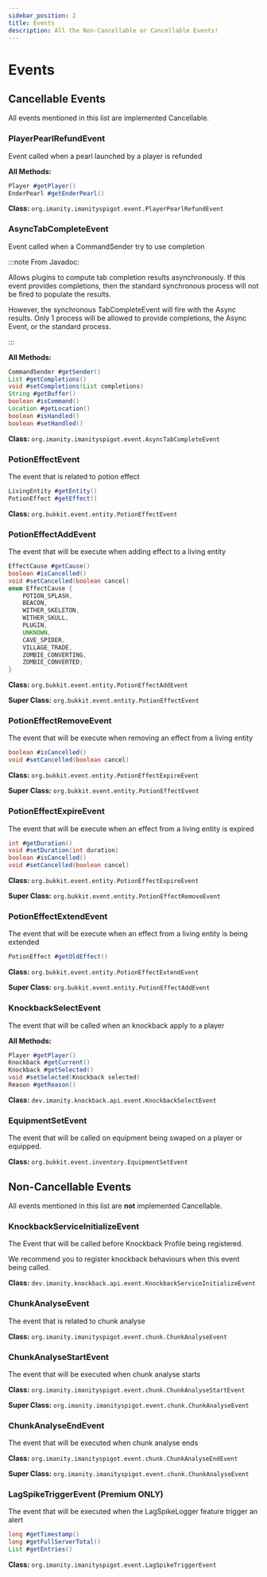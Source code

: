 ```yaml
---
sidebar_position: 2
title: Events
description: All the Non-Cancellable or Cancellable Events!
---
```


# Events

## **Cancellable Events**

All events mentioned in this list are implemented Cancellable.

### **PlayerPearlRefundEvent**

Event called when a pearl launched by a player is refunded

**All Methods:**

```java
Player #getPlayer()
EnderPearl #getEnderPearl()
```

**Class:** `org.imanity.imanityspigot.event.PlayerPearlRefundEvent`

### **AsyncTabCompleteEvent**

Event called when a CommandSender try to use completion

:::note From Javadoc:

Allows plugins to compute tab completion results asynchronously. If this event provides completions, then
the standard synchronous process will not be fired to populate the results.

However, the synchronous TabCompleteEvent
will fire with the Async results. Only 1 process will be allowed to provide completions, the Async Event, or the
standard process.

:::

**All Methods:**

```java
CommandSender #getSender()
List #getCompletions()
void #setCompletions(List completions)
String #getBuffer()
boolean #isCommand()
Location #getLocation()
boolean #isHandled()
boolean #setHandled()
```

**Class:** `org.imanity.imanityspigot.event.AsyncTabCompleteEvent`

### **PotionEffectEvent**

The event that is related to potion effect

```java
LivingEntity #getEntity()
PotionEffect #getEffect()
```

**Class:** `org.bukkit.event.entity.PotionEffectEvent`

### **PotionEffectAddEvent**

The event that will be execute when adding effect to a living entity

```java
EffectCause #getCause()
boolean #isCancelled()
void #setCancelled(boolean cancel)
enum EffectCause {
    POTION_SPLASH,
    BEACON,
    WITHER_SKELETON,
    WITHER_SKULL,
    PLUGIN,
    UNKNOWN,
    CAVE_SPIDER,
    VILLAGE_TRADE,
    ZOMBIE_CONVERTING,
    ZOMBIE_CONVERTED;
}
```

**Class:** `org.bukkit.event.entity.PotionEffectAddEvent`

**Super Class:** `org.bukkit.event.entity.PotionEffectEvent`

### **PotionEffectRemoveEvent**

The event that will be execute when removing an effect from a living entity

```java
boolean #isCancelled()
void #setCancelled(boolean cancel)
```

**Class:** `org.bukkit.event.entity.PotionEffectExpireEvent`

**Super Class:** `org.bukkit.event.entity.PotionEffectEvent`

### **PotionEffectExpireEvent**

The event that will be execute when an effect from a living entity is expired

```java
int #getDuration()
void #setDuration(int duration)
boolean #isCancelled()
void #setCancelled(boolean cancel)
```

**Class:** `org.bukkit.event.entity.PotionEffectExpireEvent`

**Super Class:** `org.bukkit.event.entity.PotionEffectRemoveEvent`

### **PotionEffectExtendEvent**

The event that will be execute when an effect from a living entity is being extended

```java
PotionEffect #getOldEffect()
```

**Class:** `org.bukkit.event.entity.PotionEffectExtendEvent`

**Super Class:** `org.bukkit.event.entity.PotionEffectAddEvent`

### **KnockbackSelectEvent**

The event that will be called when an knockback apply to a player

**All Methods:**

```java
Player #getPlayer()
Knockback #getCurrent()
Knockback #getSelected()
void #setSelected(Knockback selected)
Reason #getReason()
```

**Class:** `dev.imanity.knockback.api.event.KnockbackSelectEvent`

### **EquipmentSetEvent**

The event that will be called on equipment being swaped on a player or equipped.

**Class:** `org.bukkit.event.inventory.EquipmentSetEvent`

## **Non-Cancellable Events**

All events mentioned in this list are **not** implemented Cancellable.

### **KnockbackServiceInitializeEvent**

The Event that will be called before Knockback Profile being registered.

We recommend you to register knockback behaviours when this event being called.

**Class:** `dev.imanity.knockback.api.event.KnockbackServiceInitializeEvent`

### **ChunkAnalyseEvent**

The event that is related to chunk analyse

**Class:** `org.imanity.imanityspigot.event.chunk.ChunkAnalyseEvent`

### **ChunkAnalyseStartEvent**

The event that will be executed when chunk analyse starts

**Class:** `org.imanity.imanityspigot.event.chunk.ChunkAnalyseStartEvent`

**Super Class:** `org.imanity.imanityspigot.event.chunk.ChunkAnalyseEvent`

### **ChunkAnalyseEndEvent**

The event that will be executed when chunk analyse ends

**Class:** `org.imanity.imanityspigot.event.chunk.ChunkAnalyseEndEvent`

**Super Class:** `org.imanity.imanityspigot.event.chunk.ChunkAnalyseEvent`

### **LagSpikeTriggerEvent (Premium ONLY)**

The event that will be executed when the LagSpikeLogger feature trigger an alert

```java
long #getTimestamp()
long #getFullServerTotal()
List #getEntries()
```

**Class:** `org.imanity.imanityspigot.event.LagSpikeTriggerEvent`
